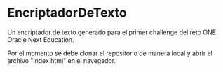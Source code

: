 # EncriptadorDeTexto
Un encriptador de texto generado para el primer challenge del reto ONE Oracle Next Education.

Por el momento se debe clonar el repositorio de manera local y abrir el archivo "index.html" en el navegador.